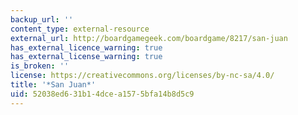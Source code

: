 ```yaml
---
backup_url: ''
content_type: external-resource
external_url: http://boardgamegeek.com/boardgame/8217/san-juan
has_external_licence_warning: true
has_external_license_warning: true
is_broken: ''
license: https://creativecommons.org/licenses/by-nc-sa/4.0/
title: '*San Juan*'
uid: 52038ed6-31b1-4dce-a157-5bfa14b8d5c9
---
```

